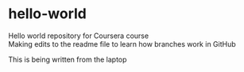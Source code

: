 # hello-world
Hello world repository for Coursera course  
Making edits to the readme file to learn how branches work in GitHub

This is being written from the laptop
